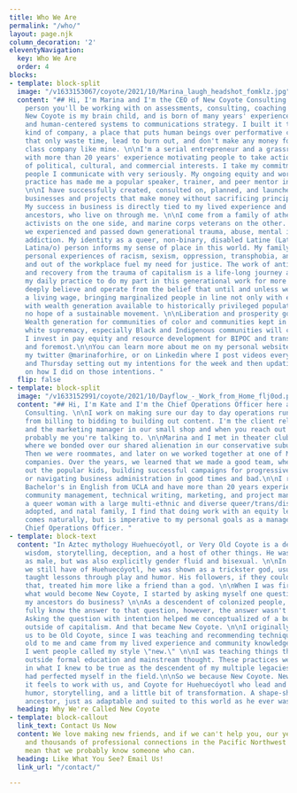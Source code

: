 ```yaml
---
title: Who We Are
permalink: "/who/"
layout: page.njk
column_decoration: '2'
eleventyNavigation:
  key: Who We Are
  order: 4
blocks:
- template: block-split
  image: "/v1633153067/coyote/2021/10/Marina_laugh_headshot_fomklz.jpg"
  content: "## Hi, I'm Marina and I'm the CEO of New Coyote Consulting.\n\nI'm the
    person you'll be working with on assessments, consulting, coaching and training.
    New Coyote is my brain child, and is born of many years' experience applying equity
    and human-centered systems to communications strategy. I built it to be a new
    kind of company, a place that puts human beings over performative capitalist expectations
    that only waste time, lead to burn out, and don't make any money for a middle
    class company like mine. \n\nI'm a serial entrepreneur and a grassroots communicator
    with more than 20 years' experience motivating people to take action on behalf
    of political, cultural, and commercial interests. I take my commitment to the
    people I communicate with very seriously. My ongoing equity and workers' rights
    practice has made me a popular speaker, trainer, and peer mentor in the industry.
    \n\nI have successfully created, consulted on, planned, and launched multiple
    businesses and projects that make money without sacrificing principals or values.
    My success in business is directly tied to my lived experience and those of my
    ancestors, who live on through me. \n\nI come from a family of atheist communist
    activists on the one side, and marine corps veterans on the other. Along the way,
    we experienced and passed down generational trauma, abuse, mental illness, and
    addiction. My identity as a queer, non-binary, disabled Latine (Latinx, Latin@,
    Latina/o) person informs my sense of place in this world. My family history and
    personal experiences of racism, sexism, oppression, transphobia, and ablism in
    and out of the workplace fuel my need for justice. The work of anti-racism, decolonization,
    and recovery from the trauma of capitalism is a life-long journey and it's been
    my daily practice to do my part in this generational work for more than 21 years.\n\nI
    deeply believe and operate from the belief that until and unless we pay people
    a living wage, bringing marginalized people in line not only with earning, but
    with wealth generation available to historically privileged populations, we have
    no hope of a sustainable movement. \n\nLiberation and prosperity go hand in hand.
    Wealth generation for communities of color and communities kept in poverty by
    white supremacy, especially Black and Indigenous communities will change the world.
    I invest in pay equity and resource development for BIPOC and trans people first
    and foremost.\n\nYou can learn more about me on my personal website [www.marinaforhire.com,](http://www.marinaforhire.com,)
    my twitter @marinaforhire, or on Linkedin where I post videos every week on Monday
    and Thursday setting out my intentions for the week and then updating everyone
    on how I did on those intentions. "
  flip: false
- template: block-split
  image: "/v1633152991/coyote/2021/10/Dayflow_-_Work_from_Home_flj0od.png"
  content: "## Hi, I'm Kate and I'm the Chief Operations Officer here at New Coyote
    Consulting. \n\nI work on making sure our day to day operations run smoothly,
    from billing to bidding to building out content. I'm the client relations department
    and the marketing manager in our small shop and when you reach out to us, it's
    probably me you're talking to. \n\nMarina and I met in theater club in high school,
    where we bonded over our shared alienation in our conservative suburban environment.
    Then we were roommates, and later on we worked together at one of Marina's previous
    companies. Over the years, we learned that we made a good team, whether it's creeping
    out the popular kids, building successful campaigns for progressive organizations,
    or navigating business administration in good times and bad.\n\nI received my
    Bachelor's in English from UCLA and have more than 20 years experience in online
    community management, technical writing, marketing, and project management. As
    a queer woman with a large multi-ethnic and diverse queer/trans/disabled chosen,
    adopted, and natal family, I find that doing work with an equity lens not only
    comes naturally, but is imperative to my personal goals as a manager and as the
    Chief Operations Officer. "
- template: block-text
  content: "In Aztec mythology Huehuecóyotl, or Very Old Coyote is a deity that represents
    wisdom, storytelling, deception, and a host of other things. He was usually depicted
    as male, but was also explicitly gender fluid and bisexual. \n\nIn the stories
    we still have of Huehuecóyotl, he was shown as a trickster god, usually one that
    taught lessons through play and humor. His followers, if they could be called
    that, treated him more like a friend than a god. \n\nWhen I was first envisioning
    what would become New Coyote, I started by asking myself one question: How did
    my ancestors do business? \n\nAs a descendent of colonized people, we may never
    fully know the answer to that question, however, the answer wasn't what I needed.
    Asking the question with intention helped me conceptualized of a business model
    outside of capitalism. And that became New Coyote. \n\nI originally planned for
    us to be Old Coyote, since I was teaching and recommending techniques that felt
    old to me and came from my lived experience and community knowledge. But everywhere
    I went people called my style \"new.\" \n\nI was teaching things that came from
    outside formal education and mainstream thought. These practices were anchored
    in what I knew to be true as the descendent of my multiple legacies, or that I
    had perfected myself in the field.\n\nSo we because New Coyote. New for the way
    it feels to work with us, and Coyote for Huehuecóyotl who lead and taught with
    humor, storytelling, and a little bit of transformation. A shape-shifter and an
    ancestor, just as adaptable and suited to this world as he ever was.  "
  heading: Why We're Called New Coyote
- template: block-callout
  link_text: Contact Us Now
  content: We love making new friends, and if we can't help you, our years of experience
    and thousands of professional connections in the Pacific Northwest and world-wide
    mean that we probably know someone who can.
  heading: Like What You See? Email Us!
  link_url: "/contact/"

---
```

